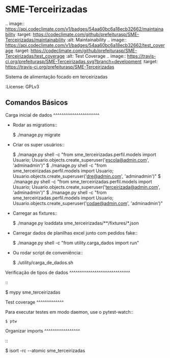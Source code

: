 SME-Terceirizadas
=============================

.. image:: https://api.codeclimate.com/v1/badges/54aa60bc6a18ecb32662/maintainability
   :target: https://codeclimate.com/github/prefeiturasp/SME-Terceirizadas/maintainability
   :alt: Maintainability
.. image:: https://api.codeclimate.com/v1/badges/54aa60bc6a18ecb32662/test_coverage
   :target: https://codeclimate.com/github/prefeiturasp/SME-Terceirizadas/test_coverage
   :alt: Test Coverage
.. image:: https://travis-ci.org/prefeiturasp/SME-Terceirizadas.svg?branch=development
   :target: https://travis-ci.org/prefeiturasp/SME-Terceirizadas

Sistema de alimentação focado em terceirizadas


:License: GPLv3


Comandos Básicos
----------------

Carga inicial de dados
^^^^^^^^^^^^^^^^^^^^^^
* Rodar as migrations::

    $ ./manage.py migrate

* Criar os super usuários::

    $ ./manage.py shell -c "from sme_terceirizadas.perfil.models import Usuario; Usuario.objects.create_superuser('escola@admin.com', 'adminadmin')"
    $ ./manage.py shell -c "from sme_terceirizadas.perfil.models import Usuario; Usuario.objects.create_superuser('dre@admin.com', 'adminadmin')"
    $ ./manage.py shell -c "from sme_terceirizadas.perfil.models import Usuario; Usuario.objects.create_superuser('terceirizada@admin.com', 'adminadmin')"
    $ ./manage.py shell -c "from sme_terceirizadas.perfil.models import Usuario; Usuario.objects.create_superuser('codae@admin.com', 'adminadmin')"

* Carregar as fixtures::

    $ ./manage.py loaddata sme_terceirizadas/**/fixtures/*.json

* Carregar dados de planilhas excel junto com pedidos fake::

    $ ./manage.py shell -c "from utility.carga_dados import run"


* Ou rodar script de conveniência::

    $ ./utility/carga_de_dados.sh

Verificação de tipos de dados
^^^^^^^^^^^^^^^^^^^^^^^^^^^^^

::

  $ mypy sme_terceirizadas

Test coverage
^^^^^^^^^^^^^

Para executar testes em modo daemon, use o pytest-watch::

    $ ptw


Organizar imports
^^^^^^^^^^^^^^^^^

::

 $ isort -rc --atomic sme_terceirizadas
